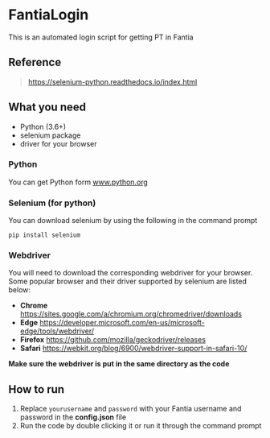 # FantiaLogin
This is an automated login script for getting PT in Fantia  

## Reference
> https://selenium-python.readthedocs.io/index.html   

## What you need
* Python (3.6+)
* selenium package
* driver for your browser

### Python
You can get Python form www.python.org

### Selenium (for python)
You can download selenium by using the following in the command prompt
```
pip install selenium 
```

### Webdriver
You will need to download the corresponding webdriver for your browser.  
Some popular browser and their driver supported by selenium are listed below: 
* **Chrome**  https://sites.google.com/a/chromium.org/chromedriver/downloads
* **Edge**    https://developer.microsoft.com/en-us/microsoft-edge/tools/webdriver/
* **Firefox** https://github.com/mozilla/geckodriver/releases
* **Safari**  https://webkit.org/blog/6900/webdriver-support-in-safari-10/

**Make sure the webdriver is put in the same directory as the code**

## How to run
1. Replace ```yourusername``` and ```password``` with your Fantia username and password in the **config.json** file
2. Run the code by double clicking it or run it through the command prompt
